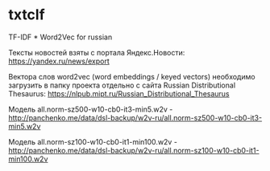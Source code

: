 # txtclf
TF-IDF * Word2Vec for russian

Тексты новостей взяты с портала Яндекс.Новости: https://yandex.ru/news/export

Вектора слов word2vec (word embeddings / keyed vectors) необходимо загрузить в папку проекта отдельно с сайта Russian Distributional Thesaurus: https://nlpub.mipt.ru/Russian_Distributional_Thesaurus

Модель all.norm-sz500-w10-cb0-it3-min5.w2v - http://panchenko.me/data/dsl-backup/w2v-ru/all.norm-sz500-w10-cb0-it3-min5.w2v

Модель all.norm-sz100-w10-cb0-it1-min100.w2v - http://panchenko.me/data/dsl-backup/w2v-ru/all.norm-sz100-w10-cb0-it1-min100.w2v
